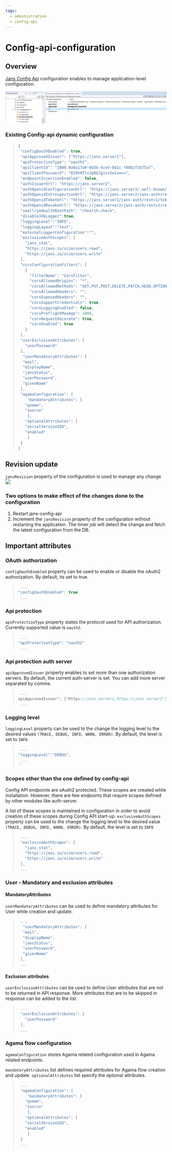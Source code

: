 ```yaml
---
tags:
  - administration
  - config-api
---
```


# Config-api-configuration

## Overview
[Jans Config Api](https://github.com/JanssenProject/jans/tree/replace-janssen-version/jans-config-api) configuration enables to manage application-level configuration.

![](https://github.com/JanssenProject/jans/raw/replace-janssen-version/docs/assets/config-api-configuration.png)

### Existing Config-api dynamic configuration

> ```javascript
>{
>  "configOauthEnabled": true,
>  "apiApprovedIssuer": ["https://jans.server2"],
>  "apiProtectionType": "oauth2",
>  "apiClientId": "1800.0a6a17a0-0d3b-4ce5-881c-f98b2f2b75a7",
>  "apiClientPassword": "BlRk0TlvJp8QJg1vs5e1vw==",
>  "endpointInjectionEnabled": false,
>  "authIssuerUrl": "https://jans.server2",
>  "authOpenidConfigurationUrl": "https://jans.server2/.well-known/openid-configuration",
>  "authOpenidIntrospectionUrl": "https://jans.server2/jans-auth/restv1/introspection",
>  "authOpenidTokenUrl": "https://jans.server2/jans-auth/restv1/token",
>  "authOpenidRevokeUrl": "https://jans.server2/jans-auth/restv1/revoke",
>  "smallryeHealthRootPath": "/health-check",
>  "disableJdkLogger":true,
>  "loggingLevel":"INFO",
>  "loggingLayout":"text",
>  "externalLoggerConfiguration":"",
>  "exclusiveAuthScopes": [
>    "jans_stat",
>    "https://jans.io/scim/users.read",
>    "https://jans.io/scim/users.write"
>  ],
>  "corsConfigurationFilters": [
>    {
>      "filterName": "CorsFilter",
>      "corsAllowedOrigins": "*",
>      "corsAllowedMethods": "GET,PUT,POST,DELETE,PATCH,HEAD,OPTIONS",
>      "corsAllowedHeaders": "",
>      "corsExposedHeaders": "",
>      "corsSupportCredentials": true,
>      "corsLoggingEnabled": false,
>      "corsPreflightMaxAge": 1800,
>      "corsRequestDecorate": true,
>      "corsEnabled": true
>    }
>  ],
>  "userExclusionAttributes": [
>    "userPassword"
>  ],
>   "userMandatoryAttributes": [
>	"mail",
>	"displayName",
>	"jansStatus",
>	"userPassword",
>	"givenName"
>  ],
>  "agamaConfiguration": {
>     "mandatoryAttributes": [
>	 "qname",
>	 "source"
>     ],
>	 "optionalAttributes": [
>	 "serialVersionUID",
>	 "enabled"
>     ]
>  }
>}
> ```

## Revision update

`jansRevision` property of the configuration is used to manage any change
![](https://github.com/JanssenProject/jans/raw/replace-janssen-version/docs/assets/config-api-configuration-revision)

### Two options to make effect of the changes done to the configuration

1. Restart jans-config-api
2. Increment the `jansRevision` property of the configuration without restarting the application. The timer job will detect the change and fetch the latest configuration from the DB.

## Important attributes

### OAuth authorization

`configOauthEnabled` property can be used to enable or disable the oAuth2 authorization. By default, its set to true.

> ```javascript
>  ...
> "configOauthEnabled": true
>  ...
>```

### Api protection 

`apiProtectionType` property states the protocol used for API authorization. Currently supported value is `oauth2`.

> ```javascript
>  ...
> "apiProtectionType": "oauth2"
>  ...
> ```

### Api protection auth server

`apiApprovedIssuer` property enables to set more than one authorization servers. By default, the current auth-server is set. You can add more server separated by comma.

> ```javascript
>  ...
> apiApprovedIssuer": ["https://jans.server1,https://jans.server2"]
>  ...
> ```

### Logging level 

`loggingLevel` property can be used to the change the logging level to the desired values `(TRACE, DEBUG, INFO, WARN, ERROR)`. By default, the level is set to `INFO`

> ```javascript
>  ...
> "loggingLevel":"DEBUG",
>  ...
>``

### Scopes other than the one defined by config-api

Config API endpoints are oAuth2 protected. These scopes are created while installation. However, there are few endpoints that require scopes defined by other modules like auth-server. 

A list of these scopes is maintained in configuration in order to avoid creation of these scopes during Config API start-up.
`exclusiveAuthScopes` property can be used to the change the logging level to the desired value `(TRACE, DEBUG, INFO, WARN, ERROR)`. By default, the level is set to `INFO`

> ```javascript
>  ...
>  "exclusiveAuthScopes": [
>    "jans_stat",
>    "https://jans.io/scim/users.read",
>    "https://jans.io/scim/users.write"
>  ],
>  ...
> ```

### User - Mandatory and exclusion attributes

#### MandatoryAttributes 

`userMandatoryAttributes` can be used to define mandatory attributes for User while creation and update.

> ```javascript
>  ...
>   "userMandatoryAttributes": [
>	"mail",
>	"displayName",
>	"jansStatus",
>	"userPassword",
>	"givenName"
>  ],
>  ...
> ```

#### Exclusion attributes

`userExclusionAttributes` can be used to define User attributes that are not to be returned  in API response. More attributes that are to be skipped in response can be added to the list.

> ```javascript
>  ...
>  "userExclusionAttributes": [
>    "userPassword"
>  ],
>  ...
> ```


### Agama flow configuration

`agamaConfiguration` stores Agama related configuration used in Agama related endpoints.

`mandatoryAttributes` list defines required attributes for Agama flow creation and update.
`optionalAttributes` list specify the optional attributes.

> ```javascript
>  ...
>  "agamaConfiguration": {
>     "mandatoryAttributes": [
>	 "qname",
>	 "source"
>     ],
>	 "optionalAttributes": [
>	 "serialVersionUID",
>	 "enabled"
>     ]
>  }
>  ...
> ```
